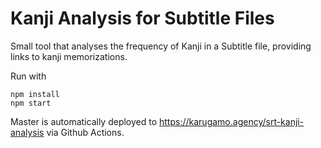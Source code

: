 # Kanji Analysis for Subtitle Files

Small tool that analyses the frequency of Kanji in a Subtitle file, providing links
to kanji memorizations.

Run with
```
npm install
npm start
```

Master is automatically deployed to https://karugamo.agency/srt-kanji-analysis via Github Actions.